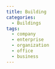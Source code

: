 ```yaml
---
title: Building
categories:
  - Buildings
tags:
  - company
  - enterprise
  - organization
  - office
  - business
---
```

